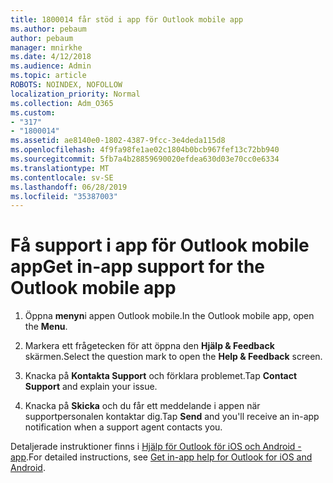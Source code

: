 ```yaml
---
title: 1800014 får stöd i app för Outlook mobile app
ms.author: pebaum
author: pebaum
manager: mnirkhe
ms.date: 4/12/2018
ms.audience: Admin
ms.topic: article
ROBOTS: NOINDEX, NOFOLLOW
localization_priority: Normal
ms.collection: Adm_O365
ms.custom:
- "317"
- "1800014"
ms.assetid: ae8140e0-1802-4387-9fcc-3e4deda115d8
ms.openlocfilehash: 4f9fa98fe1ae02c1804b0bcb967fef13c72bb940
ms.sourcegitcommit: 5fb7a4b28859690020efdea630d03e70cc0e6334
ms.translationtype: MT
ms.contentlocale: sv-SE
ms.lasthandoff: 06/28/2019
ms.locfileid: "35387003"
---
```

# <a name="get-in-app-support-for-the-outlook-mobile-app"></a><span data-ttu-id="a5b36-102">Få support i app för Outlook mobile app</span><span class="sxs-lookup"><span data-stu-id="a5b36-102">Get in-app support for the Outlook mobile app</span></span>

1. <span data-ttu-id="a5b36-103">Öppna **menyn**i appen Outlook mobile.</span><span class="sxs-lookup"><span data-stu-id="a5b36-103">In the Outlook mobile app, open the **Menu**.</span></span>

2. <span data-ttu-id="a5b36-104">Markera ett frågetecken för att öppna den **Hjälp &amp; Feedback** skärmen.</span><span class="sxs-lookup"><span data-stu-id="a5b36-104">Select the question mark to open the **Help &amp; Feedback** screen.</span></span>

3. <span data-ttu-id="a5b36-105">Knacka på **Kontakta Support** och förklara problemet.</span><span class="sxs-lookup"><span data-stu-id="a5b36-105">Tap **Contact Support** and explain your issue.</span></span>

4. <span data-ttu-id="a5b36-106">Knacka på **Skicka** och du får ett meddelande i appen när supportpersonalen kontaktar dig.</span><span class="sxs-lookup"><span data-stu-id="a5b36-106">Tap **Send** and you'll receive an in-app notification when a support agent contacts you.</span></span>

<span data-ttu-id="a5b36-107">Detaljerade instruktioner finns i [Hjälp för Outlook för iOS och Android - app](https://support.office.com/article/218a22d1-9fa5-4889-b689-de1c63493243.aspx#ID0EAABAAA=Contact_Support).</span><span class="sxs-lookup"><span data-stu-id="a5b36-107">For detailed instructions, see [Get in-app help for Outlook for iOS and Android](https://support.office.com/article/218a22d1-9fa5-4889-b689-de1c63493243.aspx#ID0EAABAAA=Contact_Support).</span></span>
